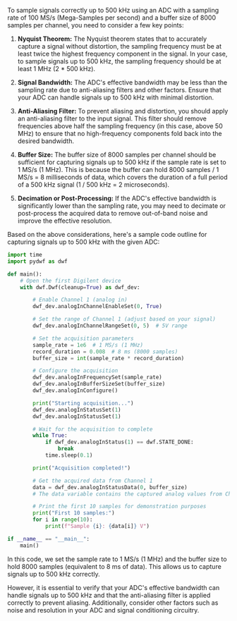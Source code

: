 To sample signals correctly up to 500 kHz using an ADC with a sampling rate of 100 MS/s (Mega-Samples per second) and a buffer size of 8000 samples per channel, you need to consider a few key points:

1. **Nyquist Theorem:** The Nyquist theorem states that to accurately capture a signal without distortion, the sampling frequency must be at least twice the highest frequency component in the signal. In your case, to sample signals up to 500 kHz, the sampling frequency should be at least 1 MHz (2 * 500 kHz).

2. **Signal Bandwidth:** The ADC's effective bandwidth may be less than the sampling rate due to anti-aliasing filters and other factors. Ensure that your ADC can handle signals up to 500 kHz with minimal distortion.

3. **Anti-Aliasing Filter:** To prevent aliasing and distortion, you should apply an anti-aliasing filter to the input signal. This filter should remove frequencies above half the sampling frequency (in this case, above 50 MHz) to ensure that no high-frequency components fold back into the desired bandwidth.

4. **Buffer Size:** The buffer size of 8000 samples per channel should be sufficient for capturing signals up to 500 kHz if the sample rate is set to 1 MS/s (1 MHz). This is because the buffer can hold 8000 samples / 1 MS/s = 8 milliseconds of data, which covers the duration of a full period of a 500 kHz signal (1 / 500 kHz = 2 microseconds).

5. **Decimation or Post-Processing:** If the ADC's effective bandwidth is significantly lower than the sampling rate, you may need to decimate or post-process the acquired data to remove out-of-band noise and improve the effective resolution.

Based on the above considerations, here's a sample code outline for capturing signals up to 500 kHz with the given ADC:

```python
import time
import pydwf as dwf

def main():
    # Open the first Digilent device
    with dwf.Dwf(cleanup=True) as dwf_dev:

        # Enable Channel 1 (analog in)
        dwf_dev.analogInChannelEnableSet(0, True)

        # Set the range of Channel 1 (adjust based on your signal)
        dwf_dev.analogInChannelRangeSet(0, 5)  # 5V range

        # Set the acquisition parameters
        sample_rate = 1e6  # 1 MS/s (1 MHz)
        record_duration = 0.008  # 8 ms (8000 samples)
        buffer_size = int(sample_rate * record_duration)

        # Configure the acquisition
        dwf_dev.analogInFrequencySet(sample_rate)
        dwf_dev.analogInBufferSizeSet(buffer_size)
        dwf_dev.analogInConfigure()

        print("Starting acquisition...")
        dwf_dev.analogInStatusSet(1)
        dwf_dev.analogInStatusSet(1)

        # Wait for the acquisition to complete
        while True:
            if dwf_dev.analogInStatus(1) == dwf.STATE_DONE:
                break
            time.sleep(0.1)

        print("Acquisition completed!")

        # Get the acquired data from Channel 1
        data = dwf_dev.analogInStatusData(0, buffer_size)
        # The data variable contains the captured analog values from Channel 1.

        # Print the first 10 samples for demonstration purposes
        print("First 10 samples:")
        for i in range(10):
            print(f"Sample {i}: {data[i]} V")

if __name__ == "__main__":
    main()
```

In this code, we set the sample rate to 1 MS/s (1 MHz) and the buffer size to hold 8000 samples (equivalent to 8 ms of data). This allows us to capture signals up to 500 kHz correctly.

However, it is essential to verify that your ADC's effective bandwidth can handle signals up to 500 kHz and that the anti-aliasing filter is applied correctly to prevent aliasing. Additionally, consider other factors such as noise and resolution in your ADC and signal conditioning circuitry.